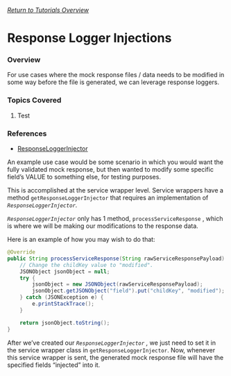 [_Return to Tutorials Overview_](https://github.com/eBay/NSTSuite/tree/main/NSTTutorials)

# Response Logger Injections

### Overview

For use cases where the mock response files / data needs to be modified in some way before the file is generated, we can leverage response loggers.

### Topics Covered

1. Test

### References
- [ResponseLoggerInjector](../../../../../../../../../NST/src/main/java/com/ebay/service/logger/injection/ResponseLoggerInjector.java)

An example use case would be some scenario in which you would want the fully validated mock response, but then wanted to modify some specific field’s VALUE to something else, for testing purposes.

This is accomplished at the service wrapper level. Service wrappers have a method `getResponseLoggerInjector` that requires an implementation of *`ResponseLoggerInjector`.* 

*`ResponseLoggerInjector`* only has 1 method, `processServiceResponse` , which is where we will be making our modifications to the response data. 

Here is an example of how you may wish to do that:

```java
@Override
public String processServiceResponse(String rawServiceResponsePayload) {
    // Change the childKey value to "modified".
    JSONObject jsonObject = null;
    try {
        jsonObject = new JSONObject(rawServiceResponsePayload);
        jsonObject.getJSONObject("field").put("childKey", "modified");
    } catch (JSONException e) {
        e.printStackTrace();
    }

    return jsonObject.toString();
}
```

After we’ve created our *`ResponseLoggerInjector` ,* we just need to set it in the service wrapper class in `getResponseLoggerInjector`. Now, whenever this service wrapper is sent, the generated mock response file will have the specified fields “injected” into it.